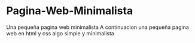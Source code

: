 # Pagina-Web-Minimalista
Una pequeña pagina web minimalista
A continuacion una pequeña pagina web en html y css algo simple y minimalista
